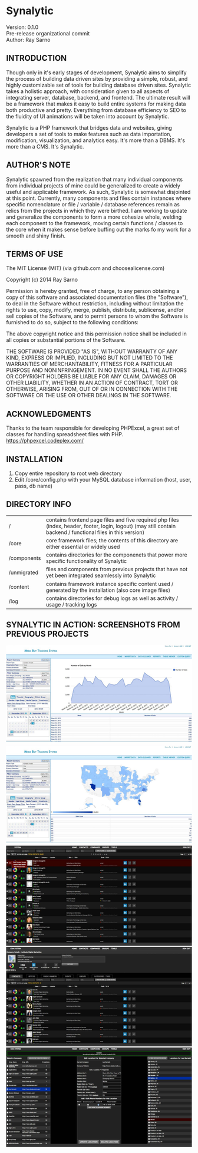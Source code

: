 Synalytic
=============

Version: 0.1.0<br />
Pre-release organizational commit<br />
Author: Ray Sarno<br />

INTRODUCTION
-------------

Though only in it's early stages of development, Synalytic aims to simplify the process of building data driven sites by providing a simple, robust, and highly customizable set of tools for building database driven sites.  Synalytic takes a holistic approach, with consideration given to all aspects of integrating server, database, backend, and frontend.  The ultimate result will be a framework that makes it easy to build entire systems for making data both productive and pretty.  Everything from database efficiency to SEO to the fluidity of UI animations will be taken into account by Synalytic.   

Synalytic is a PHP framework that bridges data and websites, giving developers a set of tools to make features such as data importation, modification, visualization, and analytics easy.  It's more than a DBMS.  It's more than a CMS.  It's Synalytic.


AUTHOR'S NOTE
-------------

Synalytic spawned from the realization that many individual components from individual projects of mine could be generalized to create a widely useful and applicable framework.  As such, Synalytic is somewhat disjointed at this point.  Currently, many components and files contain instances where specific nomenclature or file / variable / database references remain as relics from the projects in which they were birthed.  I am working to update and generalize the components to form a more cohesize whole, welding each component to the framework, moving certain functions / classes to the core when it makes sense before buffing out the marks fo my work for a smooth and shiny finish.


TERMS OF USE 
-------------

The MIT License (MIT)
(via github.com and choosealicense.com)

Copyright (c) 2014 Ray Sarno

Permission is hereby granted, free of charge, to any person obtaining a copy
of this software and associated documentation files (the "Software"), to deal
in the Software without restriction, including without limitation the rights
to use, copy, modify, merge, publish, distribute, sublicense, and/or sell
copies of the Software, and to permit persons to whom the Software is
furnished to do so, subject to the following conditions:

The above copyright notice and this permission notice shall be included in all
copies or substantial portions of the Software.

THE SOFTWARE IS PROVIDED "AS IS", WITHOUT WARRANTY OF ANY KIND, EXPRESS OR
IMPLIED, INCLUDING BUT NOT LIMITED TO THE WARRANTIES OF MERCHANTABILITY,
FITNESS FOR A PARTICULAR PURPOSE AND NONINFRINGEMENT. IN NO EVENT SHALL THE
AUTHORS OR COPYRIGHT HOLDERS BE LIABLE FOR ANY CLAIM, DAMAGES OR OTHER
LIABILITY, WHETHER IN AN ACTION OF CONTRACT, TORT OR OTHERWISE, ARISING FROM,
OUT OF OR IN CONNECTION WITH THE SOFTWARE OR THE USE OR OTHER DEALINGS IN THE
SOFTWARE.


ACKNOWLEDGMENTS
-------------

Thanks to the team responsible for developing PHPExcel, a great set of classes for handling spreadsheet files with PHP. 
https://phpexcel.codeplex.com/ 


INSTALLATION
-------------

1. Copy entire repository to root web directory
2. Edit /core/config.php with your MySQL database information (host, user, pass, db name)


DIRECTORY INFO
-------------

<table>
	<tr>
		<td>
			/
		</td>
		<td>
			contains frontend page files and five required php files (index, header, footer, login, logout) (may still contain backend / functional files in this version)
		</td>
	</tr>
	<tr>
		<td>
			/core
		</td>
		<td>
			core framework files; the contents of this directory are either essential or widely used
		</td>
	</tr>
	<tr>
		<td>
			/components
		</td>
		<td>
			contains directories for the componenets that power more specific functionality of Synalytic
		</td>
	</tr>
	<tr>
		<td>
			/unmigrated
		</td>
		<td>
			files and components from previous projects that have not yet been integrated seamlessly into Synalytic
		</td>
	</tr>
	<tr>
		<td>
			/content
		</td>
		<td>
			contains framework instance specific content used / generated by the installation (also core image files)
		</td>
	</tr>
	<tr>
		<td>
			/log
		</td>
		<td>
			contains directories for debug logs as well as activity / usage / tracking logs
		</td>
	</tr>
</table>

SYNALYTIC IN ACTION: SCREENSHOTS FROM PREVIOUS PROJECTS
-------------
![alt tag](https://raw.githubusercontent.com/raysarno/synalytic/master/screenshots/Analytics2.jpg)
![alt tag](https://raw.githubusercontent.com/raysarno/synalytic/master/screenshots/Analytics1.jpg)
![alt tag](https://raw.githubusercontent.com/raysarno/synalytic/master/screenshots/CRM1.jpg)
![alt tag](https://raw.githubusercontent.com/raysarno/synalytic/master/screenshots/CRM2.jpg)
![alt tag](https://raw.githubusercontent.com/raysarno/synalytic/master/screenshots/CRM3.jpg)

